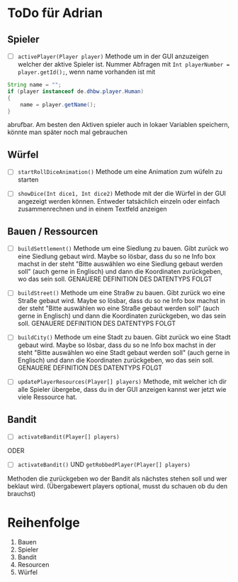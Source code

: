 # ToDo für Adrian

## Spieler
- [ ] `activePlayer(Player player)` Methode um in der GUI anzuzeigen welcher der aktive Spieler ist. Nummer Abfragen mit
`Int playerNumber = player.getId();`, wenn name vorhanden ist mit 
```java
String name = "";
if (player instanceof de.dhbw.player.Human)
{
    name = player.getName();
}
```
abrufbar. Am besten den Aktiven spieler auch in lokaer Variablen speichern, könnte man später noch mal gebrauchen

## Würfel
- [ ] `startRollDiceAnimation()` Methode um eine Animation zum wüfeln zu starten

- [ ] `showDice(Int dice1, Int dice2)` Methode mit der die Würfel in der GUI angezeigt werden können. Entweder
tatsächlich einzeln oder einfach zusammenrechnen und in einem Textfeld anzeigen

## Bauen / Ressourcen
- [ ] `buildSettlement()` Methode um eine Siedlung zu bauen. Gibt zurück wo eine Siedlung gebaut wird. Maybe so lösbar,
dass du so ne Info box machst in der steht "Bitte auswählen wo eine Siedlung gebaut werden soll" (auch gerne in
Englisch) und dann die Koordinaten zurückgeben, wo das sein soll. GENAUERE DEFINITION DES DATENTYPS FOLGT

- [ ] `buildStreet()` Methode um eine Straßw zu bauen. Gibt zurück wo eine Straße gebaut wird. Maybe so lösbar,
  dass du so ne Info box machst in der steht "Bitte auswählen wo eine Straße gebaut werden soll" (auch gerne in
  Englisch) und dann die Koordinaten zurückgeben, wo das sein soll. GENAUERE DEFINITION DES DATENTYPS FOLGT

- [ ] `buildCity()` Methode um eine Stadt zu bauen. Gibt zurück wo eine Stadt gebaut wird. Maybe so lösbar,
  dass du so ne Info box machst in der steht "Bitte auswählen wo eine Stadt gebaut werden soll" (auch gerne in
  Englisch) und dann die Koordinaten zurückgeben, wo das sein soll. GENAUERE DEFINITION DES DATENTYPS FOLGT

- [ ] `updatePlayerResources(Player[] players)` Methode, mit welcher ich dir alle Spieler übergebe, dass du in der GUI
anzeigen kannst wer jetzt wie viele Ressource hat.

## Bandit

- [ ] `activateBandit(Player[] players)`

ODER

- [ ] `activateBandit()` UND `getRobbedPlayer(Player[] players)`

Methoden die zurückgeben wo der Bandit als nächstes stehen soll und wer beklaut wird. (Übergabewert players optional,
musst du schauen ob du den brauchst)

# Reihenfolge
1. Bauen
2. Spieler
2. Bandit
4. Resourcen
5. Würfel
